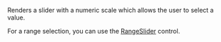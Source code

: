 Renders a slider with a numeric scale which allows the user to select a value.

For a range selection, you can use the [RangeSlider](/docs/controls/businesspack/RangeSlider/{branch}) control.